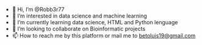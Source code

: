 - 👋 Hi, I’m @Robb3r77
- 👀 I’m interested in data science and machine learning
- 🌱 I’m currently learning data science, HTML and Python lenguage
- 💞️ I’m looking to collaborate on Bioinformatic projects
- 📫 How to reach me by this platform or mail me to betoluis19@gmail.com

<!---
Robb3r77/Robb3r77 is a ✨ special ✨ repository because its `README.md` (this file) appears on your GitHub profile.
You can click the Preview link to take a look at your changes.
--->
